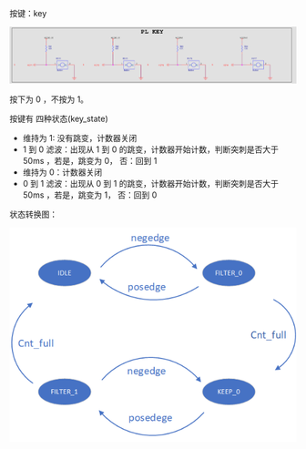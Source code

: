 按键：key

![image-20240318230022401](./README.assets/image-20240318230022401.png)

按下为 0 ，不按为 1。

按键有 四种状态(key_state)

* 维持为 1:  没有跳变，计数器关闭
* 1 到 0 滤波：出现从 1 到 0 的跳变，计数器开始计数，判断突刺是否大于 50ms ，若是，跳变为 0， 否：回到 1
* 维持为 0：计数器关闭
* 0 到 1 滤波：出现从 0 到 1 的跳变，计数器开始计数，判断突刺是否大于 50ms ，若是，跳变为 1， 否：回到 0

状态转换图：

![](./README.assets/绘图1.png)



